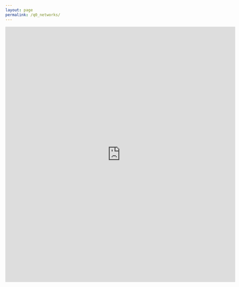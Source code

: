 ```yaml
---
layout: page
permalink: /q0_networks/
---
```

<iframe src="https://docs.google.com/forms/d/e/1FAIpQLSfLgThhoVJrjbi53Xjt4FM7LbgdtGbc6C7Fe0Oh-xKzCrbLMQ/viewform?embedded=true" width="720" height="800" frameborder="0" marginheight="0" marginwidth="0">Wird geladen...</iframe>
